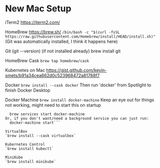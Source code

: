 # New Mac Setup

iTerm2
https://iterm2.com/

HomeBrew
https://brew.sh/
`/bin/bash -c "$(curl -fsSL https://raw.githubusercontent.com/Homebrew/install/HEAD/install.sh)"`
(Git was automatically installed, I think it happens here)

Git (git --version)
(if not installed already)
brew install git

HomeBrew Cask
`brew tap homebrew/cask`

Kubernetes on Mac
https://gist.github.com/kevin-smets/b91a34cea662d0c523968472a81788f7

Docker
`brew install --cask docker`
Then run 'docker' from Spotlight to finish Docker Desktop

Docker Machine
`brew install docker-machine`
Keep an eye out for things not working, might need to start this on startup
```To have launchd start docker-machine now and restart at login:
  brew services start docker-machine
Or, if you don't want/need a background service you can just run:
  docker-machine start```

VirtualBox
`brew install --cask virtualbox`

Kubernetes Control
`brew install kubectl`

MiniKube
`brew install minikube`
